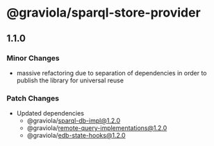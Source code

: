 # @graviola/sparql-store-provider

## 1.1.0

### Minor Changes

- massive refactoring due to separation of dependencies in order to publish the library for universal reuse

### Patch Changes

- Updated dependencies
  - @graviola/sparql-db-impl@1.2.0
  - @graviola/remote-query-implementations@1.2.0
  - @graviola/edb-state-hooks@1.2.0
